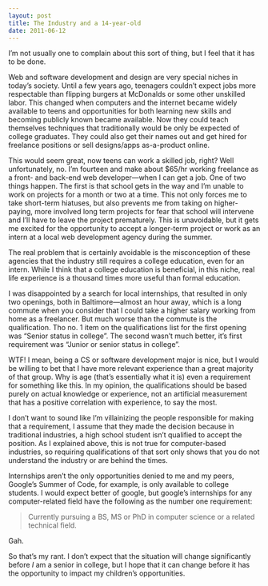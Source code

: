 ```yaml
---
layout: post
title: The Industry and a 14-year-old
date: 2011-06-12
---
```


I’m not usually one to complain about this sort of thing, but I feel that it has
to be done.

Web and software development and design are very special niches in today’s
society. Until a few years ago, teenagers couldn’t expect jobs more respectable
than flipping burgers at McDonalds or some other unskilled labor. This changed
when computers and the internet became widely available to teens and
opportunities for both learning new skills and becoming publicly known became
available. Now they could teach themselves techniques that traditionally would
be only be expected of college graduates. They could also get their names out
and get hired for freelance positions or sell designs/apps as-a-product online.

This would seem great, now teens can work a skilled job, right? Well
unfortunately, no. I’m fourteen and make about $65/hr working freelance as a
front- and back-end web developer—when I can get a job. One of two things
happen. The first is that school gets in the way and I’m unable to work on
projects for a month or two at a time. This not only forces me to take
short-term hiatuses, but also prevents me from taking on higher-paying, more
involved long term projects for fear that school will intervene and I’ll have to
leave the project prematurely. This is unavoidable, but it gets me excited for
the opportunity to accept a longer-term project or work as an intern at a local
web development agency during the summer.

The real problem that is certainly avoidable is the misconception of these
agencies that the industry still requires a college education, even for an
intern. While I think that a college education is beneficial, in this niche,
real life experience is a thousand times more useful than formal education.

I was disappointed by a search for local internships, that resulted in only two
openings, both in Baltimore—almost an hour away, which is a long commute when
you consider that I could take a higher salary working from home as a
freelancer. But much worse than the commute is the qualification. Tho no. 1 item
on the qualifications list for the first opening was “Senior status in college”.
The second wasn’t much better, it’s first requirement was “Junior or senior
status in college”.

WTF! I mean, being a CS or software development major is nice, but I would be
willing to bet that I have more relevant experience than a great majority of
that group. Why is age (that’s essentially what it is) even a requirement for
something like this. In my opinion, the qualifications should be based purely on
actual knowledge or experience, not an artificial measurement that has a
positive correlation with experience, to say the most.

I don’t want to sound like I’m villainizing the people responsible for making
that a requirement, I assume that they made the decision because in traditional
industries, a high school student isn’t qualified to accept the position. As I
explained above, this is not true for computer-based industries, so requiring
qualifications of that sort only shows that you do not understand the industry
or are behind the times.

Internships aren’t the only opportunities denied to me and my peers, Google’s
Summer of Code, for example, is only available to college students. I would
expect better of google, but google’s internships for any computer-related field
have the following as the number one requirement:

> Currently pursuing a BS, MS or PhD in computer science or a related technical
> field.

Gah.

So that’s my rant. I don’t expect that the situation will change significantly
before _I_ am a senior in college, but I hope that it can change before it has the
opportunity to impact my children’s opportunities.
